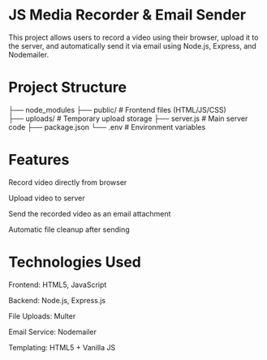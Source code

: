 # JS Media Recorder & Email Sender
This project allows users to record a video using their browser, upload it to the server, and automatically send it via email using Node.js, Express, and Nodemailer.

# Project Structure

├── node_modules
├── public/            # Frontend files (HTML/JS/CSS) </br>
├── uploads/           # Temporary upload storage 
├── server.js          # Main server code
├── package.json
└── .env               # Environment variables

# Features

Record video directly from browser

Upload video to server

Send the recorded video as an email attachment

Automatic file cleanup after sending



# Technologies Used
Frontend: HTML5, JavaScript </br>

Backend: Node.js, Express.js

File Uploads: Multer

Email Service: Nodemailer

Templating: HTML5 + Vanilla JS

